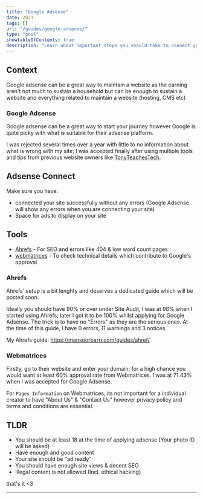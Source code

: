 ```yaml
---
title: "Google Adsense"
date: 2023-
tags: []
url: "/guides/google-adsense/"
type: "post"
showtableOfContents: true
description: "Learn about important steps you should take to connect your site with Google Adsense and have ads running."
---
```


## Context
Google adsense can be a great way to maintain a website as the earning aren't not much to sustain a household but can be enough to sustain a website and everything related to maintain a website (hosting, CMS etc)

### Google Adsense 
Google adsense can be a great way to start your journey however Google is quite picky with what is suitable for their adsense platform. 

I was rejected several times over a year with little to no information about what is wrong with my site; I was accepted finally after using multiple tools and tips from previous website owners like [TonyTeachesTech](https://www.youtube.com/@TonyTeachesTech). 

## Adsense Connect
Make sure you have: 
- connected your site successfully without any errors (Google Adsense will show any errors when you are connecting your site)
- Space for ads to display on your site 

## Tools 
- [Ahrefs](https://ahrefs.com/) - For SEO and errors like 404 & low word count pages 
- [webmatrices](https://webmatrices.com/adsense-eligibility-checker) - To check technical details which contribute to Google's approval 

### Ahrefs 
Ahrefs' setup is a bit lenghty and deserves a dedicated guide which will be posted soon. 

Ideally you should have 90% or over under Site Audit, I was at 98% when I started using Ahrefs; later I got it to be 100% whilst applying for Google Adsense. The trick is to have no "Errors" as they are the serious ones. At the time of this guide, I have 0 errors, 11 warnings and 3 notices. 

My Ahrefs guide: https://mansoorbarri.com/guides/ahref/

### Webmatrices
Firstly, go to their website and enter your domain; for a high chance you would want at least 60% approval rate from Webmatrices. I was at 71.43% when I was accepted for Google Adsense. 

For `Pages Information` on Webmatrices, its not important for a individual creator to have "About Us" & "Contact Us" however privacy policy and terms and conditions are essential. 

## TLDR 
- You should be at least 18 at the time of applying adsense (Your photo ID will be asked)
- Have enough and good content 
- Your site should be "ad ready" 
- You should have enough site views & decent SEO 
- Illegal content is not allowed (Incl. ethical hacking)

that's it <3

----

  